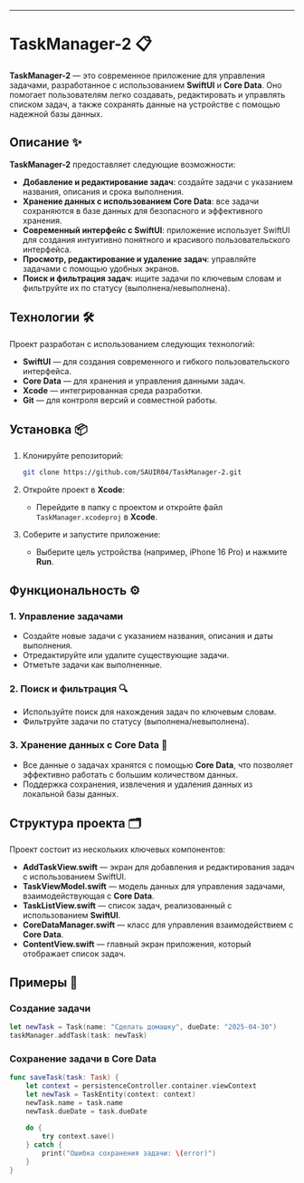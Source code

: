 

---

# TaskManager-2 📋

**TaskManager-2** — это современное приложение для управления задачами, разработанное с использованием **SwiftUI** и **Core Data**. Оно помогает пользователям легко создавать, редактировать и управлять списком задач, а также сохранять данные на устройстве с помощью надежной базы данных.

## Описание ✨

**TaskManager-2** предоставляет следующие возможности:

- **Добавление и редактирование задач**: создайте задачи с указанием названия, описания и срока выполнения.
- **Хранение данных с использованием Core Data**: все задачи сохраняются в базе данных для безопасного и эффективного хранения.
- **Современный интерфейс с SwiftUI**: приложение использует SwiftUI для создания интуитивно понятного и красивого пользовательского интерфейса.
- **Просмотр, редактирование и удаление задач**: управляйте задачами с помощью удобных экранов.
- **Поиск и фильтрация задач**: ищите задачи по ключевым словам и фильтруйте их по статусу (выполнена/невыполнена).

## Технологии 🛠️

Проект разработан с использованием следующих технологий:

- **SwiftUI** — для создания современного и гибкого пользовательского интерфейса.
- **Core Data** — для хранения и управления данными задач.
- **Xcode** — интегрированная среда разработки.
- **Git** — для контроля версий и совместной работы.

## Установка 📦

1. Клонируйте репозиторий:

   ```bash
   git clone https://github.com/SAUIR04/TaskManager-2.git
   ```

2. Откройте проект в **Xcode**:

   - Перейдите в папку с проектом и откройте файл `TaskManager.xcodeproj` в **Xcode**.

3. Соберите и запустите приложение:

   - Выберите цель устройства (например, iPhone 16 Pro) и нажмите **Run**.

## Функциональность ⚙️

### 1. Управление задачами
- Создайте новые задачи с указанием названия, описания и даты выполнения.
- Отредактируйте или удалите существующие задачи.
- Отметьте задачи как выполненные.

### 2. Поиск и фильтрация 🔍
- Используйте поиск для нахождения задач по ключевым словам.
- Фильтруйте задачи по статусу (выполнена/невыполнена).

### 3. Хранение данных с **Core Data** 💾
- Все данные о задачах хранятся с помощью **Core Data**, что позволяет эффективно работать с большим количеством данных.
- Поддержка сохранения, извлечения и удаления данных из локальной базы данных.

## Структура проекта 🗂️

Проект состоит из нескольких ключевых компонентов:

- **AddTaskView.swift** — экран для добавления и редактирования задач с использованием SwiftUI.
- **TaskViewModel.swift** — модель данных для управления задачами, взаимодействующая с **Core Data**.
- **TaskListView.swift** — список задач, реализованный с использованием **SwiftUI**.
- **CoreDataManager.swift** — класс для управления взаимодействием с **Core Data**.
- **ContentView.swift** — главный экран приложения, который отображает список задач.

## Примеры 📑

### Создание задачи

```swift
let newTask = Task(name: "Сделать домашку", dueDate: "2025-04-30")
taskManager.addTask(task: newTask)
```

### Сохранение задачи в **Core Data**

```swift
func saveTask(task: Task) {
    let context = persistenceController.container.viewContext
    let newTask = TaskEntity(context: context)
    newTask.name = task.name
    newTask.dueDate = task.dueDate
    
    do {
        try context.save()
    } catch {
        print("Ошибка сохранения задачи: \(error)")
    }
}
```

